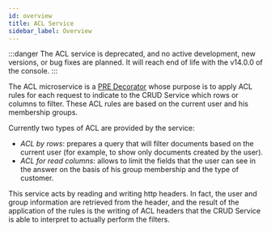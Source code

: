 ```yaml
---
id: overview
title: ACL Service
sidebar_label: Overview
---
```




:::danger
The ACL service is deprecated, and no active development, new versions, or bug fixes are planned. It will reach end of life with the v14.0.0 of the console.
:::

The ACL microservice is a [PRE Decorator](/products/console/api-console/api-design/decorators.md) whose purpose is to apply ACL rules for each request to indicate to the CRUD Service which rows or columns to filter.
These ACL rules are based on the current user and his membership groups.

Currently two types of ACL are provided by the service:

- *ACL by rows*: prepares a query that will filter documents based on the current user (for example, to show only documents created by the user).
- *ACL for read columns*: allows to limit the fields that the user can see in the answer on the basis of his group membership and the type of customer.

This service acts by reading and writing http headers. In fact, the user and group information are retrieved from the header, and the result of the application of the rules is the writing of ACL headers that the CRUD Service is able to interpret to actually perform the filters.
